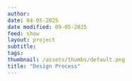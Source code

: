 ```yaml
---
author: 
date: 04-05-2025
date modified: 09-05-2025
feed: show
layout: project
subtitle: 
tags: 
thumbnail: /assets/thumbs/default.png
title: "Design Process"
---
```

